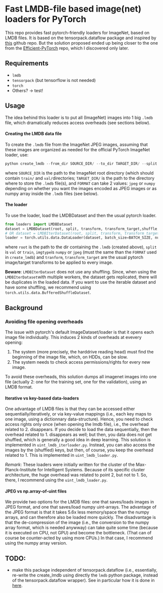 # Fast LMDB-file based image(net) loaders for PyTorch

This repo provides fast pytorch-friendly loaders for ImageNet, based on LMDB
files. It is based on the tensorpack.dataflow package and inspired by
[this](https://github.com/AnjieCheng/Fast-ImageNet-Dataloader) github repo.
But the solution proposed ended up being closer to
the one from the
[Efficient-PyTorch](https://github.com/Lyken17/Efficient-PyTorch/blob/master/tools/folder2lmdb.py)
repo, which I discovered only later.

## Requirements

- `lmdb`
- `tensorpack` (but tensorflow is not needed)
- `torch`
- Others? -> test!

## Usage

The idea behind this loader is to put all (ImageNet) images into 1 big `.lmdb`
file, which dramatically reduces access overheads (see sections below).

#### Creating the LMDB data file

To create the `.lmdb` file from the ImageNet JPEG images, assuming that these
images are organized as needed for the official PyTorch ImageNet loader, use:

```python
python create_lmdb --from_dir SOURCE_DIR/ --to_dir TARGET_DIR/ --split TRAIN_OR_VAL --save-as FORMAT
```
where `SOURCE_DIR` is the path to the ImageNet root directory (which should
contain `train/` and `val/`directories; `TARGET_DIR/` is the path to the
directory where to store the `.lmdb` file(s), and `FORMAT` can take 2 values:
`jpeg` or `numpy` depending on whether you want the images encoded as JPEG
images or as numpy array inside the `.lmdb` files (see below).

#### The loader

To use the loader, load the LMDBDataset and then the usual pytorch loader.

```python
from loaders import LMDBDataset
dataset = LMDBDataset(root, split, transform, transform_target,shuffle, imgtype)
# OR dataset = LMDBIterDataset(root, split, transform, transform_target, imgtype)
loader = torch.utils.data.DataLoader(dataset, batch_size=BATCH_SIZE, num_workers=NUM_WORKERS)
```
where `root` is the path to the dir containing the `.lmdb` (created above),
`split` is `val` or `train`, `imgtype`is `numpy` or `jpeg` (must the same than
the `FORMAT` used in `create_lmdb`) and `tranform`, `transform_target` are the
usual pytorch image/target transforms to be applied to every image.

**Beware**: `LMDBIterDataset` does not use any shuffling. Since, when using the
`LMDBIterDataset`with multiple workers, the dataset gets replicated, there will
be duplicates in the loaded data. If you want to use the iterable dataset and
have some shuffling, we recommend using
`torch.utils.data.BufferedShuffleDataset`.



## Background 

### Avoiding file opening overheads

The issue with pytorch's default ImageDataset/loader is that it opens each
image file individually. This induces 2 kinds of overheads at evevery opening:

1. The system (more precisely, the harddrive reading head) must find the
beginning of the image file, which, on HDDs, can be slow.
2. The system needs to check access permissions/rights for every new image.

To avoid these overheads, this solution dumps all imagenet images into one
file (actually 2: one for the training set, one for the validation), using an
LMDB format.

#### Iterative vs key-based data-loaders

One advantage of LMDB files is that they can be accessed either
sequentially/iteratively, or via key-value mappings (i.e., each key maps to one
image, using a dictionnary data-structure). Hence, you need to check access
rights only once (when opening the lmdb file), i.e., the overhead related to 2.
disappears. If you decide to load the data sequentially, then the overhead
related to 1. disappears as well; but then, you data does not get shuffled,
which is generally a good idea in deep learning. This solution is implemented
in `uint_lmdb_iterloader.py`. Instead, you can also access the images by the
(shuffled) keys, but then, of course, you keep the overhead related to 1. This
is implemented in `uint_lmdb_loader.py`.

_Remark_: These loaders were initially written for the cluster of the
Max-Planck-Institute for Intelligent Systems. Because of its specific cluster
architecture, the huge overhead was related to point 2, but not to 1. So,
there, I recommend using the `uint_lmdb_loader.py`.

#### JPEG vs np.array-of-uint files

We provide two options for the LMDB files: one that saves/loads images in JPEG
format, and one that saves/load numpy uint-arrays. The advantage of the JPEG
format is that it takes 5.6x less memory/space than the numpy arrays, and can
therefore also be loaded more quickly. The disadvantage is that the
de-compression of the image (i.e., the conversion to the numpy array format,
which is needed anywway) can take quite some time (because it is executed on
CPU, not GPU) and become the bottleneck. (That can of course be counter-acted
by using more CPUs.) In that case, I recommend using the numpy array version.


## TODO:

- make this package independent of tensorpack.dataflow (i.e., essentially,
  re-write the create_lmdb using directly the `lmdb` python package, instead of
  the tensorpack.dataflow wrapper). See in particular how it is done in
  [here](https://github.com/Lyken17/Efficient-PyTorch/blob/master/tools/folder2lmdb.py).
